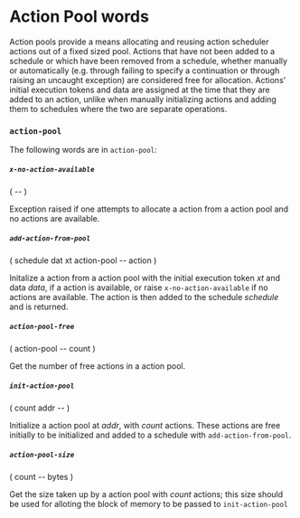 # Action Pool words

Action pools provide a means allocating and reusing action scheduler actions out of a fixed sized pool. Actions that have not been added to a schedule or which have been removed from a schedule, whether manually or automatically (e.g. through failing to specify a continuation or through raising an uncaught exception) are considered free for allocation. Actions' initial execution tokens and data are assigned at the time that they are added to an action, unlike when manually initializing actions and adding them to schedules where the two are separate operations.

### `action-pool`

The following words are in `action-pool`:

##### `x-no-action-available`
( -- )

Exception raised if one attempts to allocate a action from a action pool and no actions are available.

##### `add-action-from-pool`
( schedule dat xt action-pool --  action )

Initalize a action from a action pool with the initial execution token *xt* and data *data*, if a action is available, or raise `x-no-action-available` if no actions are available. The action is then added to the schedule *schedule* and is returned.

##### `action-pool-free`
( action-pool -- count )

Get the number of free actions in a action pool.

##### `init-action-pool`
( count addr -- )

Initialize a action pool at *addr*, with *count* actions. These actions are free initially to be initialized and added to a schedule with `add-action-from-pool`.

##### `action-pool-size`
( count -- bytes )

Get the size taken up by a action pool with *count* actions; this size should be used for alloting the block of memory to be passed to `init-action-pool`
